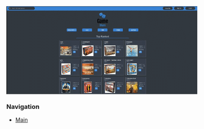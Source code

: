 <img align='center' src='./public/game-share-splash-gif.gif' alt='game-share-splash' />


### Navigation
* [Main](../README.md)
